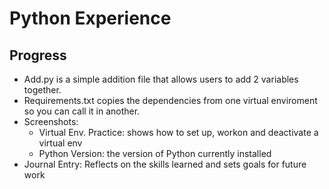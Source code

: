 # Python Experience
## Progress
- Add.py is a simple addition file that allows users to add 2 variables together.
- Requirements.txt copies the dependencies from one virtual enviroment so you can call it in another.
- Screenshots:
  - Virtual Env. Practice: shows how to set up, workon and deactivate a virtual env
  - Python Version: the version of Python currently installed
- Journal Entry: Reflects on the skills learned and sets goals for future work

